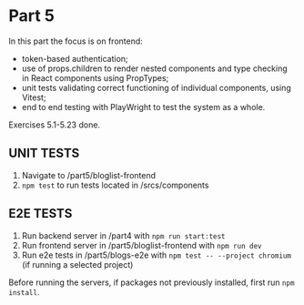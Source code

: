 # Part 5

In this part the focus is on frontend:
- token-based authentication;
- use of props.children to render nested components and type checking in React components using PropTypes;
- unit tests validating correct functioning of individual components, using Vitest;
- end to end testing with PlayWright to test the system as a whole.

Exercises 5.1-5.23 done.

## UNIT TESTS

1. Navigate to /part5/bloglist-frontend
2. `npm test` to run tests located in /srcs/components

## E2E TESTS

1. Run backend server in /part4 with `npm run start:test`
2. Run frontend server in /part5/bloglist-frontend with `npm run dev`
3. Run e2e tests in /part5/blogs-e2e with `npm test -- --project chromium` (if running a selected project)

Before running the servers, if packages not previously installed, first run `npm install`.